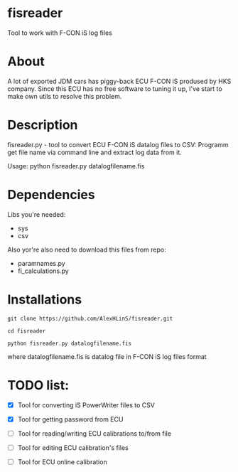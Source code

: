 # fisreader
Tool to work with F-CON iS log files
# About
A lot of exported JDM cars has piggy-back ECU F-CON iS prodused by HKS company.
Since this ECU has no free software to tuning it up, I've start to make own utils to resolve this problem.


# Description
fisreader.py - tool to convert ECU F-CON iS datalog files to CSV: Programm get file name via command line and extract log data from it.

Usage: python fisreader.py datalogfilename.fis

# Dependencies 

Libs you're needed: 
- sys 
- csv

Also yor're also need to download this files from repo: 
- paramnames.py 
- fi_calculations.py

# Installations
```git clone https://github.com/AlexHLinS/fisreader.git```

```cd fisreader```

```python fisreader.py datalogfilename.fis```

where datalogfilename.fis is datalog file in F-CON iS log files format

# TODO list:

- [X] Tool for converting iS PowerWriter files to CSV 
- [X] Tool for getting password from ECU
- [ ] Tool for reading/writing ECU calibrations to/from file
- [ ] Tool for editing ECU calibration's files
- [ ] Tool for ECU online calibration

